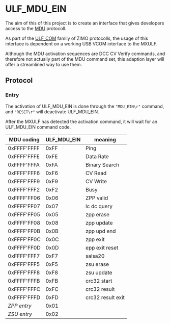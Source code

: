 # ULF_MDU_EIN

The aim of this of this project is to create an interface that gives developers access to the [MDU](https://github.com/ZIMO-Elektronik/MDU) protocoll.

As part of the [ULF_COM](https://github.com/ZIMO-Elektronik/ULF_COM) family of ZIMO protocolls, the usage of this interface is dependent on a working USB VCOM interface to the MXULF.

Although the MDU activation sequences are DCC CV Verify commands, and therefore not actually part of the MDU command set, this adaption layer will offer a streamlined way to use them.

## Protocol
### Entry
The activation of ULF_MDU_EIN is done through the  `"MDU_EIN\r"`  command, and `"RESET\r"` will deactivate ULF_MDU_EIN.

After the MXULF has detected the activation command, it will wait for an ULF_MDU_EIN command code.

| MDU coding         | ULF_MDU_EIN | meaning      |
| ------------------ | ------------|--------------|
| 0xFFFF'FFFF        | 0xFF        | Ping |
| 0xFFFF'FFFE        | 0xFE        | Data Rate |
| 0xFFFF'FFFA        | 0xFA        | Binary Search |
| 0xFFFF'FFF6        | 0xF6        | CV Read |
| 0xFFFF'FFF9 		 | 0xF9        | CV Write |
| 0xFFFF'FFF2        | 0xF2        | Busy |
| 0xFFFF'FF06        | 0x06        | ZPP valid |
| 0xFFFF'FF07        | 0x07        | lc dc query |
| 0xFFFF'FF05        | 0x05        | zpp erase |
| 0xFFFF'FF08        | 0x08        | zpp update |
| 0xFFFF'FF0B        | 0x0B        | zpp upd end |
| 0xFFFF'FF0C        | 0x0C        | zpp exit |
| 0xFFFF'FF0D        | 0x0D        | epp exit reset |
| 0xFFFF'FFF7        | 0xF7        | salsa20 |
| 0xFFFF'FFF5        | 0xF5        | zsu erase | 
| 0xFFFF'FFF8        | 0xF8        | zsu update |
| 0xFFFF'FFFB        | 0xFB        | crc32 start |
| 0xFFFF'FFFC        | 0xFC        | crc32 result |
| 0xFFFF'FFFD        | 0xFD        | crc32 result exit |
| *ZPP entry*        | 0x01        | |
| *ZSU entry*        | 0x02        | |


